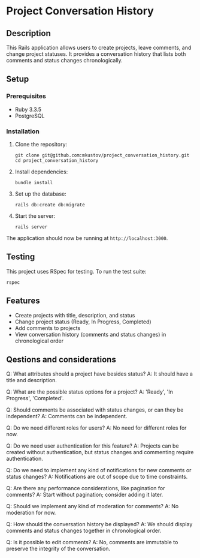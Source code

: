 # Project Conversation History

## Description
This Rails application allows users to create projects, leave comments, and change project statuses. It provides a conversation history that lists both comments and status changes chronologically.

## Setup

### Prerequisites
- Ruby 3.3.5
- PostgreSQL

### Installation
1. Clone the repository:
   ```
   git clone git@github.com:mkustov/project_conversation_history.git
   cd project_conversation_history
   ```

2. Install dependencies:
   ```
   bundle install
   ```

3. Set up the database:
   ```
   rails db:create db:migrate
   ```

4. Start the server:
   ```
   rails server
   ```

The application should now be running at `http://localhost:3000`.

## Testing
This project uses RSpec for testing. To run the test suite:
```
rspec
```

## Features
- Create projects with title, description, and status
- Change project status (Ready, In Progress, Completed)
- Add comments to projects
- View conversation history (comments and status changes) in chronological order

## Qestions and considerations

Q: What attributes should a project have besides status?
A: It should have a title and description.

Q: What are the possible status options for a project?
A: 'Ready', 'In Progress', 'Completed'.

Q: Should comments be associated with status changes, or can they be independent?
A: Comments can be independent.

Q: Do we need different roles for users?
A: No need for different roles for now.

Q: Do we need user authentication for this feature?
A: Projects can be created without authentication, but status changes and commenting require authentication.

Q: Do we need to implement any kind of notifications for new comments or status changes?
A: Notifications are out of scope due to time constraints.

Q: Are there any performance considerations, like pagination for comments?
A: Start without pagination; consider adding it later.

Q: Should we implement any kind of moderation for comments?
A: No moderation for now.

Q: How should the conversation history be displayed?
A: We should display comments and status changes together in chronological order.

Q: Is it possible to edit comments?
A: No, comments are immutable to preserve the integrity of the conversation.
